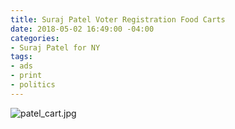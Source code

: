 ```yaml
---
title: Suraj Patel Voter Registration Food Carts
date: 2018-05-02 16:49:00 -04:00
categories:
- Suraj Patel for NY
tags:
- ads
- print
- politics
---
```


![patel_cart.jpg](/uploads/patel_cart.jpg)